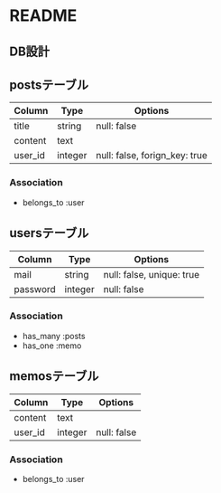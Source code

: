 # README

## DB設計


## postsテーブル

|Column|Type|Options|
|------|----|-------|
|title|string|null: false|
|content|text|
|user_id|integer|null: false, forign_key: true|

### Association
- belongs_to :user

## usersテーブル

|Column|Type|Options|
|------|----|-------|
|mail|string|null: false, unique: true|
|password|integer|null: false|

### Association
- has_many :posts
- has_one :memo


## memosテーブル

|Column|Type|Options|
|------|----|-------|
|content|text|
|user_id|integer|null: false|

### Association
- belongs_to :user